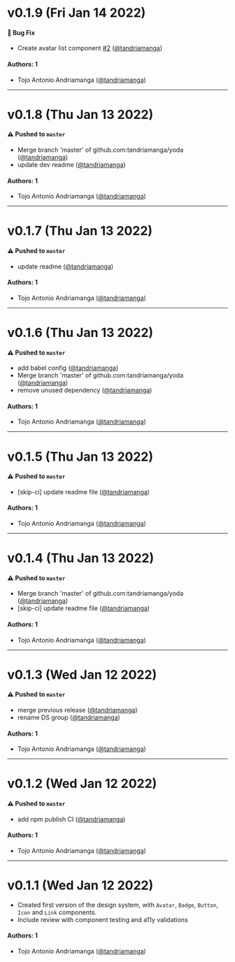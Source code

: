 # v0.1.9 (Fri Jan 14 2022)

#### 🐛 Bug Fix

- Create avatar list component [#2](https://github.com/tandriamanga/yoda/pull/2) ([@tandriamanga](https://github.com/tandriamanga))

#### Authors: 1

- Tojo Antonio Andriamanga ([@tandriamanga](https://github.com/tandriamanga))

---

# v0.1.8 (Thu Jan 13 2022)

#### ⚠️ Pushed to `master`

- Merge branch 'master' of github.com:tandriamanga/yoda ([@tandriamanga](https://github.com/tandriamanga))
- update dev readme ([@tandriamanga](https://github.com/tandriamanga))

#### Authors: 1

- Tojo Antonio Andriamanga ([@tandriamanga](https://github.com/tandriamanga))

---

# v0.1.7 (Thu Jan 13 2022)

#### ⚠️ Pushed to `master`

- update readme ([@tandriamanga](https://github.com/tandriamanga))

#### Authors: 1

- Tojo Antonio Andriamanga ([@tandriamanga](https://github.com/tandriamanga))

---

# v0.1.6 (Thu Jan 13 2022)

#### ⚠️ Pushed to `master`

- add babel config ([@tandriamanga](https://github.com/tandriamanga))
- Merge branch 'master' of github.com:tandriamanga/yoda ([@tandriamanga](https://github.com/tandriamanga))
- remove unused dependency ([@tandriamanga](https://github.com/tandriamanga))

#### Authors: 1

- Tojo Antonio Andriamanga ([@tandriamanga](https://github.com/tandriamanga))

---

# v0.1.5 (Thu Jan 13 2022)

#### ⚠️ Pushed to `master`

- [skip-ci] update readme file ([@tandriamanga](https://github.com/tandriamanga))

#### Authors: 1

- Tojo Antonio Andriamanga ([@tandriamanga](https://github.com/tandriamanga))

---

# v0.1.4 (Thu Jan 13 2022)

#### ⚠️ Pushed to `master`

- Merge branch 'master' of github.com:tandriamanga/yoda ([@tandriamanga](https://github.com/tandriamanga))
- [skip-ci] update readme file ([@tandriamanga](https://github.com/tandriamanga))

#### Authors: 1

- Tojo Antonio Andriamanga ([@tandriamanga](https://github.com/tandriamanga))

---

# v0.1.3 (Wed Jan 12 2022)

#### ⚠️ Pushed to `master`

- merge previous release ([@tandriamanga](https://github.com/tandriamanga))
- rename DS group ([@tandriamanga](https://github.com/tandriamanga))

#### Authors: 1

- Tojo Antonio Andriamanga ([@tandriamanga](https://github.com/tandriamanga))

---

# v0.1.2 (Wed Jan 12 2022)

#### ⚠️ Pushed to `master`

- add npm publish CI ([@tandriamanga](https://github.com/tandriamanga))

#### Authors: 1

- Tojo Antonio Andriamanga ([@tandriamanga](https://github.com/tandriamanga))

---

# v0.1.1 (Wed Jan 12 2022)

- Created first version of the design system, with `Avatar`, `Badge`, `Button`, `Icon` and `Link` components.
- Include review with component testing and a11y validations

#### Authors: 1

- Tojo Antonio Andriamanga ([@tandriamanga](https://github.com/tandriamanga))

